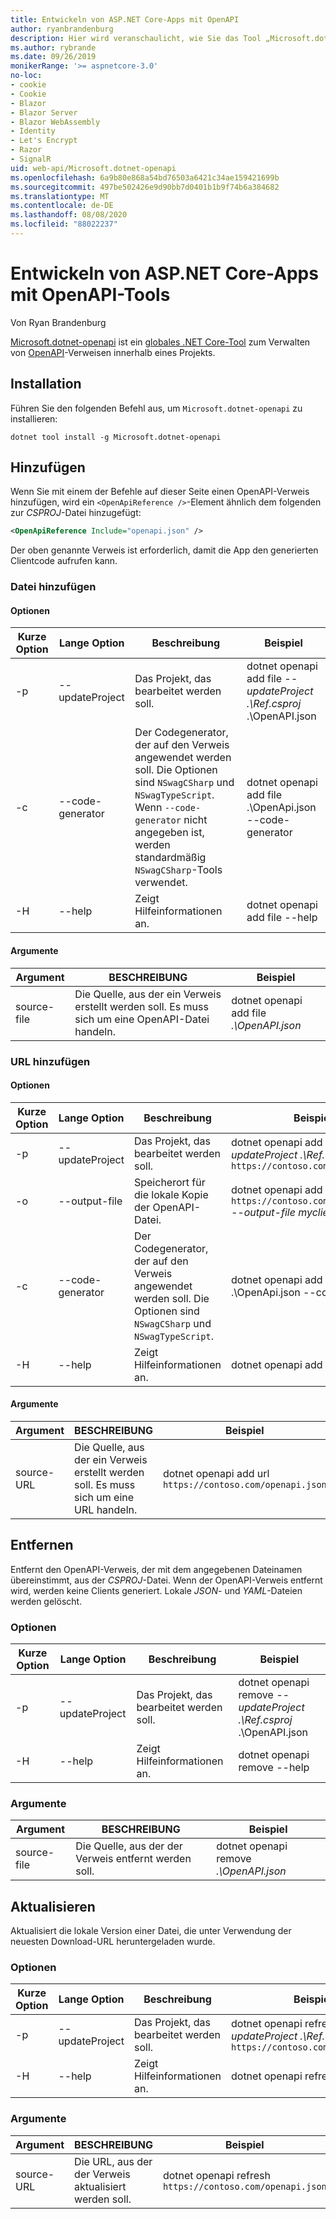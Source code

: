```yaml
---
title: Entwickeln von ASP.NET Core-Apps mit OpenAPI
author: ryanbrandenburg
description: Hier wird veranschaulicht, wie Sie das Tool „Microsoft.dotnet-openapi“ verwenden, um Verweise zu OpenAPI-Dateien hinzuzufügen.
ms.author: rybrande
ms.date: 09/26/2019
monikerRange: '>= aspnetcore-3.0'
no-loc:
- cookie
- Cookie
- Blazor
- Blazor Server
- Blazor WebAssembly
- Identity
- Let's Encrypt
- Razor
- SignalR
uid: web-api/Microsoft.dotnet-openapi
ms.openlocfilehash: 6a9b80e868a54bd76503a6421c34ae159421699b
ms.sourcegitcommit: 497be502426e9d90bb7d0401b1b9f74b6a384682
ms.translationtype: MT
ms.contentlocale: de-DE
ms.lasthandoff: 08/08/2020
ms.locfileid: "88022237"
---
```

# <a name="develop-aspnet-core-apps-using-openapi-tools"></a>Entwickeln von ASP.NET Core-Apps mit OpenAPI-Tools

Von Ryan Brandenburg

[Microsoft.dotnet-openapi](https://www.nuget.org/packages/Microsoft.dotnet-openapi) ist ein [globales .NET Core-Tool](/dotnet/core/tools/global-tools) zum Verwalten von [OpenAPI](https://github.com/OAI/OpenAPI-Specification)-Verweisen innerhalb eines Projekts.

## <a name="installation"></a>Installation

Führen Sie den folgenden Befehl aus, um `Microsoft.dotnet-openapi` zu installieren:

```dotnetcli
dotnet tool install -g Microsoft.dotnet-openapi
```

## <a name="add"></a>Hinzufügen

Wenn Sie mit einem der Befehle auf dieser Seite einen OpenAPI-Verweis hinzufügen, wird ein `<OpenApiReference />`-Element ähnlich dem folgenden zur *CSPROJ*-Datei hinzugefügt:

```xml
<OpenApiReference Include="openapi.json" />
```

Der oben genannte Verweis ist erforderlich, damit die App den generierten Clientcode aufrufen kann.

<!-- TODO: Restore after https://github.com/dotnet/AspNetCore/issues/12738
### Add Project

#### Options

| Short option | Long option | Description | Example |
|-------|------|-------|---------|
| -p|--project | The project to operate on. |dotnet openapi add project *--project .\Ref.csproj* ../Ref/ProjRef.csproj |

#### Arguments

|  Argument  | Description | Example |
|-------------|-------------|---------|
| source-file | The source to create a reference from. Must be a project file. |dotnet openapi add project *../Ref/ProjRef.csproj* | -->

### <a name="add-file"></a>Datei hinzufügen

#### <a name="options"></a>Optionen

| Kurze Option| Lange Option| Beschreibung | Beispiel |
|-------|------|-------|---------|
| -p|--updateProject | Das Projekt, das bearbeitet werden soll. |dotnet openapi add file *--updateProject .\Ref.csproj* .\OpenAPI.json |
| -c|--code-generator| Der Codegenerator, der auf den Verweis angewendet werden soll. Die Optionen sind `NSwagCSharp` und `NSwagTypeScript`. Wenn `--code-generator` nicht angegeben ist, werden standardmäßig `NSwagCSharp`-Tools verwendet.|dotnet openapi add file .\OpenApi.json --code-generator
| -H|--help|Zeigt Hilfeinformationen an.|dotnet openapi add file --help|

#### <a name="arguments"></a>Argumente

|  Argument  | BESCHREIBUNG | Beispiel |
|-------------|-------------|---------|
| source-file | Die Quelle, aus der ein Verweis erstellt werden soll. Es muss sich um eine OpenAPI-Datei handeln. |dotnet openapi add file *.\OpenAPI.json* |

### <a name="add-url"></a>URL hinzufügen

#### <a name="options"></a>Optionen

| Kurze Option| Lange Option| Beschreibung | Beispiel |
|-------|------|-------------|---------|
| -p|--updateProject | Das Projekt, das bearbeitet werden soll. |dotnet openapi add url *--updateProject .\Ref.csproj* `https://contoso.com/openapi.json` |
| -o|--output-file | Speicherort für die lokale Kopie der OpenAPI-Datei. |dotnet openapi add url `https://contoso.com/openapi.json` *--output-file myclient.json* |
| -c|--code-generator| Der Codegenerator, der auf den Verweis angewendet werden soll. Die Optionen sind `NSwagCSharp` und `NSwagTypeScript`. |dotnet openapi add file .\OpenApi.json --code-generator
| -H|--help|Zeigt Hilfeinformationen an.|dotnet openapi add url --help|

#### <a name="arguments"></a>Argumente

|  Argument  | BESCHREIBUNG | Beispiel |
|-------------|-------------|---------|
| source-URL | Die Quelle, aus der ein Verweis erstellt werden soll. Es muss sich um eine URL handeln. |dotnet openapi add url `https://contoso.com/openapi.json` |

## <a name="remove"></a>Entfernen

Entfernt den OpenAPI-Verweis, der mit dem angegebenen Dateinamen übereinstimmt, aus der *CSPROJ*-Datei. Wenn der OpenAPI-Verweis entfernt wird, werden keine Clients generiert. Lokale *JSON*- und *YAML*-Dateien werden gelöscht.

### <a name="options"></a>Optionen

| Kurze Option| Lange Option| Beschreibung| Beispiel |
|-------|------|------------|---------|
| -p|--updateProject | Das Projekt, das bearbeitet werden soll. |dotnet openapi remove *--updateProject .\Ref.csproj* .\OpenAPI.json |
| -H|--help|Zeigt Hilfeinformationen an.|dotnet openapi remove --help|

### <a name="arguments"></a>Argumente

|  Argument  | BESCHREIBUNG| Beispiel |
| ------------|------------|---------|
| source-file | Die Quelle, aus der der Verweis entfernt werden soll. |dotnet openapi remove *.\OpenAPI.json* |

## <a name="refresh"></a>Aktualisieren

Aktualisiert die lokale Version einer Datei, die unter Verwendung der neuesten Download-URL heruntergeladen wurde.

### <a name="options"></a>Optionen

| Kurze Option| Lange Option| Beschreibung | Beispiel |
|-------|------|-------------|---------|
| -p|--updateProject | Das Projekt, das bearbeitet werden soll. | dotnet openapi refresh *--updateProject .\Ref.csproj* `https://contoso.com/openapi.json` |
| -H|--help|Zeigt Hilfeinformationen an.|dotnet openapi refresh --help|

### <a name="arguments"></a>Argumente

|  Argument  | BESCHREIBUNG | Beispiel |
| ------------|-------------|---------|
| source-URL | Die URL, aus der der Verweis aktualisiert werden soll. | dotnet openapi refresh `https://contoso.com/openapi.json` |

